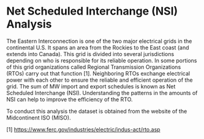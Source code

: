 # Net Scheduled Interchange (NSI) Analysis

The Eastern Interconnection is one of the two major electrical grids in the continental U.S. It spans an area from the Rockies to the East coast (and extends into Canada). This grid is divided into several jurisdictions depending on who is responsible for its reliable operation. In some portions of this grid organizations called Regional Transmission Organizations (RTOs)  carry out that function [1]. Neighboring RTOs exchange electrical power with each other to ensure the reliable and efficient operation of the grid. The sum of MW import and export schedules is known as Net Scheduled Interchange (NSI). Understanding the patterns in the amounts of NSI can help to improve the efficiency of the RTO.

To conduct this analysis the dataset is obtained from the website of the Midcontinent ISO (MISO).

[1] https://www.ferc.gov/industries/electric/indus-act/rto.asp
